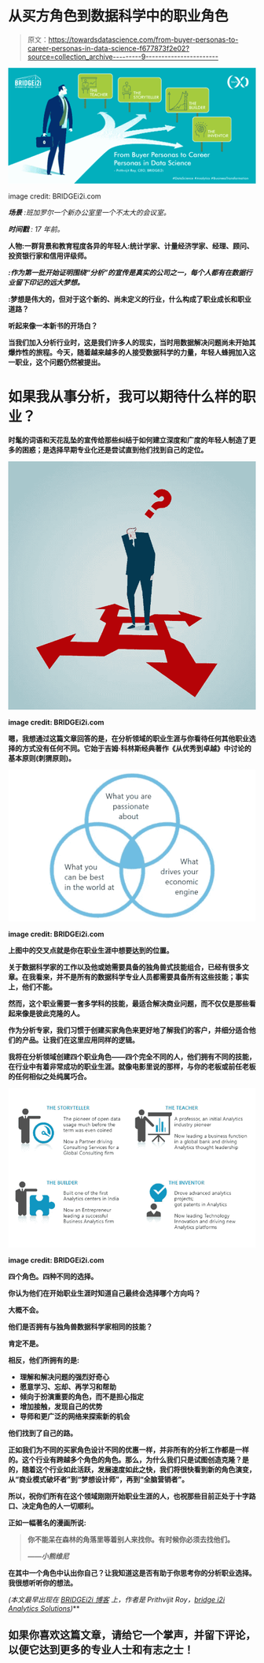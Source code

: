 # 从买方角色到数据科学中的职业角色

> 原文：<https://towardsdatascience.com/from-buyer-personas-to-career-personas-in-data-science-f677873f2e02?source=collection_archive---------9----------------------->

![](img/4029991075b8ecfaedbe894c82abeacd.png)

image credit: BRIDGEi2i.com

***场景*** *:班加罗尔一个新办公室里一个不太大的会议室。*

***时间戳*** *: 17 年前。*

**人物:一群背景和教育程度各异的年轻人:统计学家、计量经济学家、经理、顾问、投资银行家和信用评级师。**

***:作为第一批开始证明围绕“分析”的宣传是真实的公司之一，每个人都有在数据行业留下印记的远大梦想。***

****:梦想是伟大的，但对于这个新的、尚未定义的行业，什么构成了职业成长和职业道路？****

**听起来像一本新书的开场白？**

**当我们加入分析行业时，这是我们许多人的现实，当时用数据解决问题尚未开始其爆炸性的旅程。今天，随着越来越多的人接受数据科学的力量，年轻人蜂拥加入这一职业，这个问题仍然被提出。**

# **如果我从事分析，我可以期待什么样的职业？**

**时髦的词语和天花乱坠的宣传给那些纠结于如何建立深度和广度的年轻人制造了更多的困惑；是选择早期专业化还是尝试直到他们找到自己的定位。**

**![](img/7ea1145c16a627abd5883bd76d5233ef.png)**

**image credit: BRIDGEi2i.com**

**嗯，我想通过这篇文章回答的是，在分析领域的职业生涯与你看待任何其他职业选择的方式没有任何不同。它始于吉姆·科林斯经典著作《从优秀到卓越》中讨论的基本原则(刺猬原则)。**

**![](img/528035483c764832456362f6c116c058.png)**

**image credit: BRIDGEi2i.com**

**上图中的交叉点就是你在职业生涯中想要达到的位置。**

**关于数据科学家的工作以及他或她需要具备的独角兽式技能组合，已经有很多文章。在我看来，并不是所有的数据科学专业人员都需要具备所有这些技能；事实上，他们不能。**

**然而，这个职业需要一套多学科的技能，最适合解决商业问题，而不仅仅是那些看起来像是彼此克隆的人。**

**作为分析专家，我们习惯于创建买家角色来更好地了解我们的客户，并细分适合他们的产品。让我们在这里应用同样的逻辑。**

**我将在分析领域创建四个职业角色——四个完全不同的人，他们拥有不同的技能，在行业中有着非常成功的职业生涯。就像电影里说的那样，与你的老板或前任老板的任何相似之处纯属巧合。**

**![](img/afff683ff39a2598da9b39b5b49658c2.png)**

**image credit: BRIDGEi2i.com**

**四个角色。四种不同的选择。**

**你认为他们在开始职业生涯时知道自己最终会选择哪个方向吗？**

**大概不会。**

**他们是否拥有与独角兽数据科学家相同的技能？**

**肯定不是。**

**相反，他们所拥有的是:**

*   **理解和解决问题的强烈好奇心**
*   **愿意学习、忘却、再学习和帮助**
*   **倾向于扮演重要的角色，而不是担心指定**
*   **增加接触，发现自己的优势**
*   **导师和更广泛的网络来探索新的机会**

**他们找到了自己的路。**

**正如我们为不同的买家角色设计不同的优惠一样，并非所有的分析工作都是一样的。这个行业有跨越多个角色的角色。那么，为什么我们只是试图创造克隆？是的，随着这个行业如此活跃，发展速度如此之快，我们将很快看到新的角色演变，从“商业模式破坏者”到“梦想设计师”，再到“全脑营销者”。**

**所以，祝你们所有在这个领域刚刚开始职业生涯的人，也祝那些目前正处于十字路口、决定角色的人一切顺利。**

**正如一幅著名的漫画所说:**

> **你不能呆在森林的角落里等着别人来找你。有时候你必须去找他们。**
> 
> ***——小熊维尼***

**在其中一个角色中认出你自己？让我知道这是否有助于你思考你的分析职业选择。我很想听听你的想法。**

***(本文最早出现在* [*BRIDGEi2i 博客*](http://bridgei2i.com/blog/from-buyer-personas-to-career-personas-in-data-science/) *上，作者是 Prithvijit Roy，*[*bridge i2i Analytics Solutions*](http://www.bridgei2i.com/)*)***

## **如果你喜欢这篇文章，请给它一个掌声，并留下评论，以便它达到更多的专业人士和有志之士！**